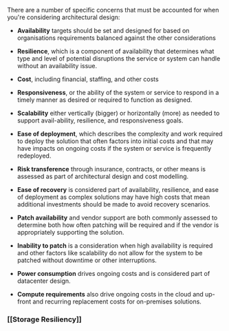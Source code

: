 
There are a number of specific concerns that must be accounted for when you're considering architectural design:

- **Availability** targets should be set and designed for based on organisations requirements balanced against the other considerations
  
- **Resilience**, which is a component of availability that determines what type and level of potential disruptions the service or system can handle without an availability issue.
  
- **Cost**, including financial, staffing, and other costs
  
- **Responsiveness**, or the ability of the system or service to respond in a timely manner as desired or required to function as designed.
  
- **Scalability** either vertically (bigger) or horizontally (more) as needed to support avail-ability, resilience, and responsiveness goals.
  
- **Ease of deployment**, which describes the complexity and work required to deploy the solution that often factors into initial costs and that may have impacts on ongoing costs if the system or service is frequently redeployed.
  
- **Risk transference** through insurance, contracts, or other means is assessed as part of architectural design and cost modelling.
  
- **Ease of recovery** is considered part of availability, resilience, and ease of deployment as complex solutions may have high costs that mean additional investments should be made to avoid recovery scenarios.
  
- **Patch availability** and vendor support are both commonly assessed to determine both how often patching will be required and if the vendor is appropriately supporting the solution.
  
- **Inability to patch** is a consideration when high availability is required and other factors like scalability do not allow for the system to be patched without downtime or other interruptions.
  
- **Power consumption** drives ongoing costs and is considered part of datacenter design.
  
- **Compute requirements** also drive ongoing costs in the cloud and up-front and recurring replacement costs for on-premises solutions.

### [[Storage Resiliency]]